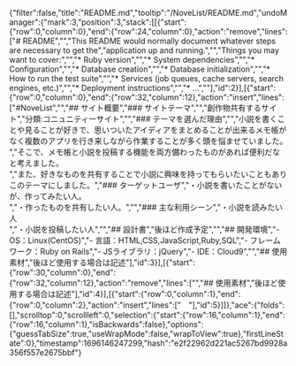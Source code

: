 {"filter":false,"title":"README.md","tooltip":"/NoveList/README.md","undoManager":{"mark":3,"position":3,"stack":[[{"start":{"row":0,"column":0},"end":{"row":24,"column":0},"action":"remove","lines":["# README","","This README would normally document whatever steps are necessary to get the","application up and running.","","Things you may want to cover:","","* Ruby version","","* System dependencies","","* Configuration","","* Database creation","","* Database initialization","","* How to run the test suite","","* Services (job queues, cache servers, search engines, etc.)","","* Deployment instructions","","* ...",""],"id":2}],[{"start":{"row":0,"column":0},"end":{"row":32,"column":12},"action":"insert","lines":["#NoveList","​","## サイト概要","### サイトテーマ","","創作物共有するサイト","分類:コニュニティーサイト","​","### テーマを選んだ理由","","小説を書くことや見ることが好きで、思いついたアイディアをまとめることが出来るメモ帳がなく複数のアプリを行き来しながら作業することが多く頭を悩ませていました。<br>","そこで、メモ帳と小説を投稿する機能を両方備わったものがあれば便利だなと考えました。<br>","また、好きなものを共有することで小説に興味を持ってもらいたいこともありこのテーマにしました。","### ターゲットユーザ","・小説を書いたことがないが、作ってみたい人。<br>","・作ったものを共有したい人。","​","### 主な利用シーン","・小説を読みたい人<br>","・小説を投稿したい人","​","## 設計書","後ほど作成予定","​","## 開発環境","- OS：Linux(CentOS)","- 言語：HTML,CSS,JavaScript,Ruby,SQL","- フレームワーク：Ruby on Rails","- JSライブラリ：jQuery","- IDE：Cloud9","​","## 使用素材","後ほど使用する場合は記述"],"id":3}],[{"start":{"row":30,"column":0},"end":{"row":32,"column":12},"action":"remove","lines":["​","## 使用素材","後ほど使用する場合は記述"],"id":4}],[{"start":{"row":0,"column":1},"end":{"row":0,"column":2},"action":"insert","lines":["　"],"id":5}]]},"ace":{"folds":[],"scrolltop":0,"scrollleft":0,"selection":{"start":{"row":16,"column":1},"end":{"row":16,"column":1},"isBackwards":false},"options":{"guessTabSize":true,"useWrapMode":false,"wrapToView":true},"firstLineState":0},"timestamp":1696146247299,"hash":"e2f22962d221ac5267bd9928a356f557e2675bbf"}